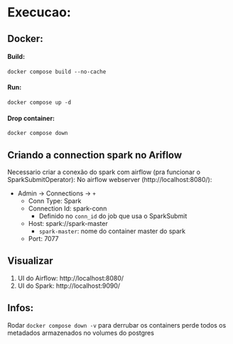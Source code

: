 # Execucao:

## Docker:
#### Build:
`docker compose build --no-cache`<br>
#### Run:
`docker compose up -d`
#### Drop container:
`docker compose down`

## Criando a connection spark no Ariflow
Necessario criar a conexão do spark com airflow (pra funcionar o SparkSubmitOperator):
No airflow webserver (http://localhost:8080/):
- Admin → Connections → `+`
    - Conn Type: Spark
    - Connection Id: spark-conn
        - Definido no `conn_id` do job que usa o SparkSubmit
    - Host: spark://spark-master
        - `spark-master`: nome do container master do spark
    - Port: 7077

## Visualizar
1. UI do Airflow: http://localhost:8080/
2. UI do Spark: http://localhost:9090/

## Infos:
Rodar `docker compose down -v` para derrubar os containers perde todos os metadados armazenados no volumes do postgres
